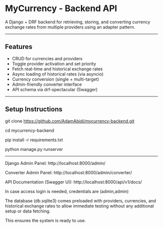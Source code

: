# MyCurrency - Backend API

A Django + DRF backend for retrieving, storing, and converting currency exchange rates from multiple providers using an adapter pattern.

---

## Features

- CRUD for currencies and providers
- Toggle provider activation and set priority
- Fetch real-time and historical exchange rates
- Async loading of historical rates (via asyncio)
- Currency conversion (single + multi-target)
- Admin-friendly converter interface
- API schema via drf-spectacular (Swagger)

---

##  Setup Instructions

git clone https://github.com/AdamAbidi/mycurrency-backend.git

cd mycurrency-backend

pip install -r requirements.txt

python manage.py runserver

---

Django Admin Panel: http://localhost:8000/admin/

Converter Admin Panel: http://localhost:8000/admin/converter/

API Documentation (Swagger UI): http://localhost:8000/api/v1/docs/


In case access login is needed, credentials are (admin,admin)


The database (db.sqlite3) comes preloaded with providers, currencies, and historical exchange rates to allow immediate testing without any additional setup or data fetching.

This ensures the system is ready to use.
